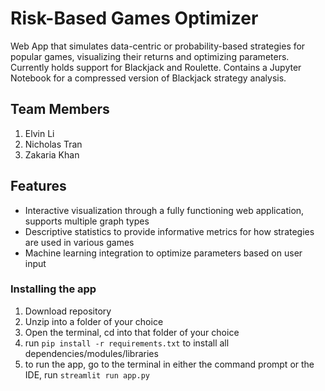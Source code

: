 # Risk-Based Games Optimizer
Web App that simulates data-centric or probability-based strategies for popular games, visualizing their returns and optimizing parameters. Currently holds support for Blackjack and Roulette. Contains a Jupyter Notebook for a compressed version of Blackjack strategy analysis.

## Team Members
1. Elvin Li
2. Nicholas Tran
3. Zakaria Khan

## Features
- Interactive visualization through a fully functioning web application, supports multiple graph types
- Descriptive statistics to provide informative metrics for how strategies are used in various games
- Machine learning integration to optimize parameters based on user input

### Installing the app
1. Download repository
2. Unzip into a folder of your choice
3. Open the terminal, cd into that folder of your choice
4. run ```pip install -r requirements.txt``` to install all dependencies/modules/libraries
5. to run the app, go to the terminal in either the command prompt or the IDE, run ```streamlit run app.py```

